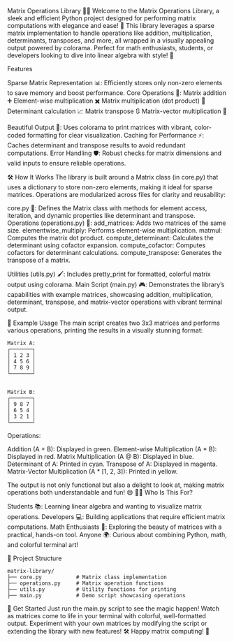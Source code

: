 Matrix Operations Library 🧮✨
Welcome to the Matrix Operations Library, a sleek and efficient Python project designed for performing matrix computations with elegance and ease! 🚀 This library leverages a sparse matrix implementation to handle operations like addition, multiplication, determinants, transposes, and more, all wrapped in a visually appealing output powered by colorama. Perfect for math enthusiasts, students, or developers looking to dive into linear algebra with style! 🌟

Features

Sparse Matrix Representation 📊: Efficiently stores only non-zero elements to save memory and boost performance.
Core Operations 🔢:
Matrix addition ➕
Element-wise multiplication ✖️
Matrix multiplication (dot product) 🔄
Determinant calculation 📈
Matrix transpose 🔃
Matrix-vector multiplication 🚀


Beautiful Output 🎨: Uses colorama to print matrices with vibrant, color-coded formatting for clear visualization.
Caching for Performance ⚡: Caches determinant and transpose results to avoid redundant computations.
Error Handling 🛡️: Robust checks for matrix dimensions and valid inputs to ensure reliable operations.

🛠️ How It Works
The library is built around a Matrix class (in core.py) that uses a dictionary to store non-zero elements, making it ideal for sparse matrices. Operations are modularized across files for clarity and reusability:

core.py 🧱: Defines the Matrix class with methods for element access, iteration, and dynamic properties like determinant and transpose.
Operations (operations.py) 🔧:
add_matrices: Adds two matrices of the same size.
elementwise_multiply: Performs element-wise multiplication.
matmul: Computes the matrix dot product.
compute_determinant: Calculates the determinant using cofactor expansion.
compute_cofactor: Computes cofactors for determinant calculations.
compute_transpose: Generates the transpose of a matrix.


Utilities (utils.py) 🖌️: Includes pretty_print for formatted, colorful matrix output using colorama.
Main Script (main.py) 🎮: Demonstrates the library’s capabilities with example matrices, showcasing addition, multiplication, determinant, transpose, and matrix-vector operations with vibrant terminal output.

🎉 Example Usage
The main script creates two 3x3 matrices and performs various operations, printing the results in a visually stunning format:
````
Matrix A:
┌───────┐
│ 1 2 3 │
│ 4 5 6 │
│ 7 8 9 │
└───────┘


Matrix B:
┌───────┐
│ 9 8 7 │
│ 6 5 4 │
│ 3 2 1 │
└───────┘
````

Operations:

Addition (A + B): Displayed in green.
Element-wise Multiplication (A * B): Displayed in red.
Matrix Multiplication (A @ B): Displayed in blue.
Determinant of A: Printed in cyan.
Transpose of A: Displayed in magenta.
Matrix-Vector Multiplication (A * [1, 2, 3]): Printed in yellow.



The output is not only functional but also a delight to look at, making matrix operations both understandable and fun! 😄
🧑‍💻 Who Is This For?

Students 📚: Learning linear algebra and wanting to visualize matrix operations.
Developers 💻: Building applications that require efficient matrix computations.
Math Enthusiasts 🧠: Exploring the beauty of matrices with a practical, hands-on tool.
Anyone 🌍: Curious about combining Python, math, and colorful terminal art!


📂 Project Structure
````
matrix-library/
├── core.py           # Matrix class implementation
├── operations.py     # Matrix operation functions
├── utils.py          # Utility functions for printing
├── main.py           # Demo script showcasing operations
````
🎯 Get Started
Just run the main.py script to see the magic happen! Watch as matrices come to life in your terminal with colorful, well-formatted output. Experiment with your own matrices by modifying the script or extending the library with new features! 🛠️
Happy matrix computing! 🎉
